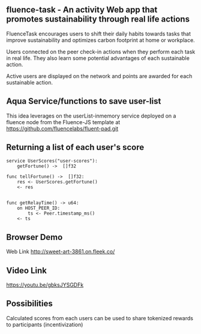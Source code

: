 ## fluence-task - An activity Web app that promotes sustainability through real life actions


FluenceTask encourages users to shift their daily habits towards tasks that improve sustainability and optimizes carbon footprint at home or workplace. 

Users connected on the peer check-in actions when they perform each task in real life. They also learn some potential advantages of each sustainable action.

Active users are displayed on the network and points are awarded for each sustainable action.


## Aqua  Service/functions to save user-list

This idea leverages on the userList-inmemory service deployed on a fluence node from the Fluence-JS template at https://github.com/fluencelabs/fluent-pad.git


## Returning a list of each user's score

```
service UserScores("user-scores"):
    getFortune() ->  []f32

func tellFortune() ->  []f32:
    res <- UserScores.getFortune()
    <- res


func getRelayTime() -> u64:
    on HOST_PEER_ID:
        ts <- Peer.timestamp_ms()
    <- ts
```

## Browser Demo
Web Link http://sweet-art-3861.on.fleek.co/


## Video Link 

https://youtu.be/gbksJYSGDFk 


## Possibilities
Calculated scores from each users can be  used to share tokenized rewards to participants (incentivization)



